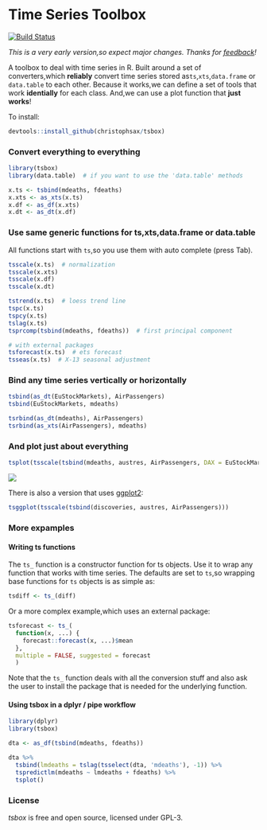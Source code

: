 Time Series Toolbox
===================

[![Build Status](https://travis-ci.org/christophsax/tsbox.svg?branch=master)](https://travis-ci.org/christophsax/tsbox)

*This is a very early version,so expect major changes. Thanks for [feedback](mailto:christoph.sax@gmail.com)!*

A toolbox to deal with time series in R. Built around a set of converters,which
**reliably** convert time series stored as`ts`,`xts`,`data.frame` or
`data.table` to each other. Because it works,we can define a set of tools that
work **identially** for each class. And,we can use a plot function that
**just works**!

To install:
```r
devtools::install_github(christophsax/tsbox)
```

### Convert everything to everything

```r
library(tsbox)
library(data.table)  # if you want to use the 'data.table' methods

x.ts <- tsbind(mdeaths, fdeaths)
x.xts <- as_xts(x.ts)
x.df <- as_df(x.xts)
x.dt <- as_dt(x.df)
```

### Use same generic functions for ts,xts,data.frame or data.table

All functions start with `ts`,so you use them with auto complete (press Tab).

```r
tsscale(x.ts)  # normalization
tsscale(x.xts)
tsscale(x.df)
tsscale(x.dt)

tstrend(x.ts)  # loess trend line
tspc(x.ts)
tspcy(x.ts)
tslag(x.ts)
tsprcomp(tsbind(mdeaths, fdeaths))  # first principal component

# with external packages
tsforecast(x.ts)  # ets forecast
tsseas(x.ts)  # X-13 seasonal adjustment
```

### Bind any time series vertically or horizontally

```r
tsbind(as_dt(EuStockMarkets), AirPassengers)
tsbind(EuStockMarkets, mdeaths)

tsrbind(as_dt(mdeaths), AirPassengers)
tsrbind(as_xts(AirPassengers), mdeaths)
```

### And plot just about everything

```r
tsplot(tsscale(tsbind(mdeaths, austres, AirPassengers, DAX = EuStockMarkets[,'DAX'])))
```
![](https://github.com/christophsax/tsbox/raw/master/inst/docs/myfig.png)


There is also a version that uses [ggplot2](https://CRAN.R-project.org/package=ggplot2):

```r
tsggplot(tsscale(tsbind(discoveries, austres, AirPassengers)))
```


### More expamples

#### Writing ts functions

The `ts_` function is a constructor function for ts objects. Use it to wrap any
function that works with time series. The defaults are set to `ts`,so wrapping
base functions for `ts` objects is as simple as:

```r
tsdiff <- ts_(diff)
```

Or a more complex example,which uses an external package:

```r
tsforecast <- ts_(
  function(x, ...) {
    forecast::forecast(x, ...)$mean
  },
  multiple = FALSE, suggested = forecast
  )
```

Note that the `ts_` function deals with all the conversion stuff and also ask
the user to install the package that is needed for the underlying function.


#### Using tsbox in a dplyr / pipe workflow

```r
library(dplyr)
library(tsbox)

dta <- as_df(tsbind(mdeaths, fdeaths))

dta %>%
  tsbind(lmdeaths = tslag(tsselect(dta, 'mdeaths'), -1)) %>%
  tspredictlm(mdeaths ~ lmdeaths + fdeaths) %>%
  tsplot()
```


### License

*tsbox* is free and open source, licensed under GPL-3.

